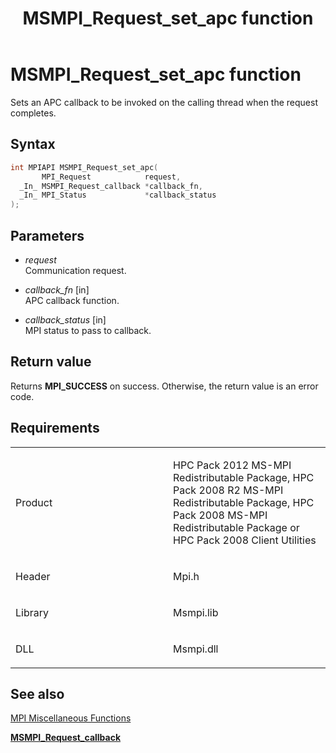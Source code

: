 ﻿---
title: MSMPI_Request_set_apc function
TOCTitle: MSMPI_Request_set_apc function
ms:assetid: dff831d6-4505-49fe-856e-05b9241682db
ms:mtpsurl: https://msdn.microsoft.com/en-us/library/Dn520626(v=VS.85)
ms:contentKeyID: 59361097
ms.date: 03/28/2018
mtps_version: v=VS.85
f1_keywords:
- mpi/MSMPI_Request_set_apc
- MSMPI_Request_set_apc
dev_langs:
- C++
- C
---

# MSMPI\_Request\_set\_apc function

Sets an APC callback to be invoked on the calling thread when the request completes.

## Syntax

``` c++
int MPIAPI MSMPI_Request_set_apc(
       MPI_Request            request,
  _In_ MSMPI_Request_callback *callback_fn,
  _In_ MPI_Status             *callback_status
);
```

## Parameters

  - *request*  
    Communication request.

  - *callback\_fn* \[in\]  
    APC callback function.

  - *callback\_status* \[in\]  
    MPI status to pass to callback.

## Return value

Returns **MPI\_SUCCESS** on success. Otherwise, the return value is an error code.

## Requirements

<table>
<colgroup>
<col style="width: 50%" />
<col style="width: 50%" />
</colgroup>
<tbody>
<tr class="odd">
<td><p>Product</p></td>
<td><p>HPC Pack 2012 MS-MPI Redistributable Package, HPC Pack 2008 R2 MS-MPI Redistributable Package, HPC Pack 2008 MS-MPI Redistributable Package or HPC Pack 2008 Client Utilities</p></td>
</tr>
<tr class="even">
<td><p>Header</p></td>
<td>Mpi.h</td>
</tr>
<tr class="odd">
<td><p>Library</p></td>
<td>Msmpi.lib</td>
</tr>
<tr class="even">
<td><p>DLL</p></td>
<td>Msmpi.dll</td>
</tr>
</tbody>
</table>


## See also

[MPI Miscellaneous Functions](mpi-miscellaneous-functions.md)

[**MSMPI\_Request\_callback**](msmpi-request-callback-function.md)

